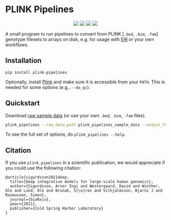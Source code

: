 # PLINK Pipelines

<p align="center">
    <a href="LICENSE" alt="License">
        <img src="https://img.shields.io/badge/License-APGL-5B2D5B.svg" /></a>
  
  <a href="https://www.python.org/downloads/" alt="Python">
        <img src="https://img.shields.io/badge/python-3.10-blue.svg" /></a>
  
   <a href="https://pypi.org/project/plink-pipelines/" alt="Python">
        <img src="https://img.shields.io/pypi/v/plink_pipelines.svg" /></a>
  
  <a href="https://codecov.io/gh/arnor-sigurdsson/plink_pipelines" alt="Coverage">
        <img src="https://codecov.io/gh/arnor-sigurdsson/plink_pipelines/branch/master/graph/badge.svg" /></a>       
</p>


A small program to run pipelines to convert from PLINK [`.bed`, `.bim`, `.fam`] genotype filesets to arrays on disk, e.g. for usage with [EIR](https://github.com/arnor-sigurdsson/EIR) or your own workflows.

## Installation

```
pip install plink-pipelines
```

Optionally, install [Plink](https://www.cog-genomics.org/plink/) and make sure it is accessible from your `PATH`. This is needed for some options (e.g., `--do_qc`).

## Quickstart

Download [raw sample data](https://drive.google.com/file/d/1LPEPvCerwFNWzcwWL-vXJaQd6HpugDPE/view?usp=sharing) (or use your own `.bed`, `.bim`, `.fam` files).

```bash
plink_pipelines --raw_data_path plink_pipelines_sample_data --output_folder plink_pipelines_sample_data
```

To see the full set of options, do `plink_pipelines --help`.

## Citation

If you use `plink_pipelines` in a scientific publication, we would appreciate if you could use the following citation:

```
@article{sigurdsson2021deep,
  title={Deep integrative models for large-scale human genomics},
  author={Sigurdsson, Arnor Ingi and Westergaard, David and Winther, Ole and Lund, Ole and Brunak, S{\o}ren and Vilhjalmsson, Bjarni J and Rasmussen, Simon},
  journal={bioRxiv},
  year={2021},
  publisher={Cold Spring Harbor Laboratory}
}
